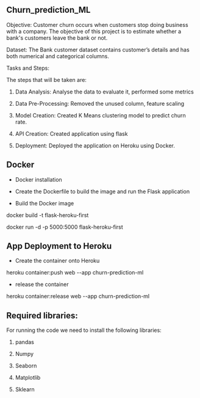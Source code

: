 ## Churn_prediction_ML

Objective: Customer churn occurs when customers stop doing business with a company. The objective of this project is to estimate whether a bank's customers leave the bank or not.

Dataset: The Bank customer dataset contains customer’s details and has both numerical and categorical columns.

Tasks and Steps:

The steps that will be taken are:

1. Data Analysis: Analyse the data to evaluate it, performed some metrics

2. Data Pre-Processing: Removed the unused column, feature scaling

3. Model Creation: Created K Means clustering model to predict churn rate. 

4. API Creation: Created application using flask

5. Deployment: Deployed the application on Heroku using Docker.

## Docker
- Docker installation

- Create the Dockerfile to build the image and run the Flask application

- Build the Docker image

docker build -t flask-heroku-first

docker run -d -p 5000:5000 flask-heroku-first

## App Deployment to Heroku
- Create the container onto Heroku

heroku container:push web --app churn-prediction-ml


- release the container
 
heroku container:release web --app churn-prediction-ml


## Required libraries: 
For running the code we need to install the following libraries:

1. pandas

2. Numpy

3. Seaborn

4. Matplotlib

5. Sklearn
